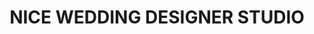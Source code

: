 ---
title: "NICE WEDDING DESIGNER STUDIO"
url: /kasaragod/nice-wedding-designer-studio/
shop: Kleidung
---